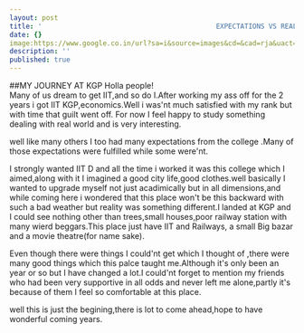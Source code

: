 ```yaml
---
layout: post
title: '                                           EXPECTATIONS VS REALITY'
date: {}
image:https://www.google.co.in/url?sa=i&source=images&cd=&cad=rja&uact=8&ved=2ahUKEwjS5Ki_hs_cAhUDMY8KHbPvCvEQjRx6BAgBEAU&url=https%3A%2F%2Fwww.ndtv.com%2Feducation%2Fiit-kharagpur-to-ensure-higher-number-of-phds-in-future-1734578&psig=AOvVaw0AWABzAZu7Upke2--Mx9Ue&ust=1533322726231021
description: ''
published: true
---
```

##MY JOURNEY AT KGP
Holla people!                                                                                                                     
Many of us dream to get IIT,and so do I.After working my ass off for the 2 years i got IIT KGP,economics.Well i was'nt much satisfied with my rank but with time that guilt went off.
For now I feel happy to study something dealing with real world and is very interesting.


well like many others I too had many expectations from the college .Many of those expectations were fulfilled while some were'nt.

I strongly wanted IIT D and all the time i worked it was this college which I aimed,along with it I imagined a good city life,good clothes.well basically I wanted to upgrade myself not just acadimically but in all dimensions,and while coming here  i wondered that this place won't be this backward with such a bad weather but reality was something different.I landed at KGP and I could see nothing other than trees,small houses,poor railway station with many wierd beggars.This place just have IIT and Railways, a small Big bazar and a movie theatre(for name sake).

Even though there were things I could'nt get which I thought of ,there were many good things which this palce taught me.Although it's only been an year or so but I have changed a lot.I could'nt forget to mention my friends who had been very supportive in all odds and never left me alone,partly it's because of them I feel so comfortable at this place.

well this is just the begining,there is lot to come ahead,hope to have wonderful coming years.



